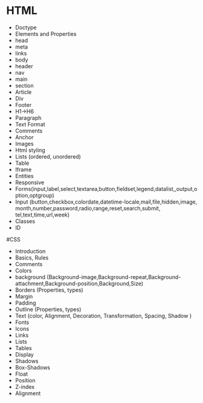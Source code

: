 # HTML

- Doctype
- Elements and Properties
- head
- meta
- links
- body
- header
- nav
- main
- section
- Article
- Div
- Footer
- H1->H6
- Paragraph
- Text Format
- Comments
- Anchor
- Images
- Html styling
- Lists (ordered, unordered)
- Table
- Iframe
- Entities
- Responsive
- Forms(input,label,select,textarea,button,fieldset,legend,datalist,,output,option,optgroup)
- Input (button,checkbox,colordate,datetime-locale,mail,file,hidden,image,  month,number,password,radio,range,reset,search,submit,
   tel,text,time,url,week)
- Classes
- ID

#CSS

- Introduction
- Basics, Rules
- Comments
- Colors
- background (Background-image,Background-repeat,Background-attachment,Background-position,Background,Size)
- Borders (Properties, types)
- Margin
- Padding
- Outline (Properties, types)
- Text (color, Alignment, Decoration, Transformation, Spacing, Shadow )
- Fonts
- Icons
- Links
- Lists
- Tables
- Display
- Shadows
- Box-Shadows
- Float
- Position
- Z-index
- Alignment

```sh

```
